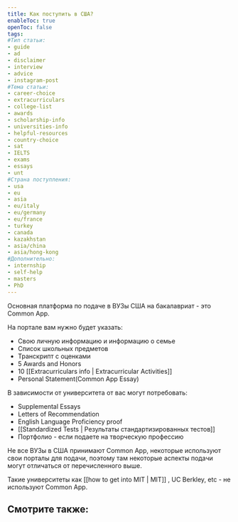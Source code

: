 ```yaml
---
title: Как поступить в США?
enableToc: true
openToc: false
tags:
#Тип статьи:
- guide 
- ad
- disclaimer
- interview
- advice
- instagram-post 
#Тема статьи:
- career-choice
- extracurriculars
- college-list
- awards
- scholarship-info
- universities-info
- helpful-resources
- country-choice 
- sat
- IELTS
- exams 
- essays
- unt
#Страна поступления:
- usa
- eu
- asia
- eu/italy
- eu/germany
- eu/france
- turkey
- canada
- kazakhstan
- asia/china 
- asia/hong-kong
#Дополнительно:
- internship 
- self-help
- masters
- PhD
---
```


Основная платформа по подаче в ВУЗы США на бакалавриат - это Common App. 

На портале вам нужно будет указать:
- Свою личную информацию и информацию о семье
- Список школьных предметов
- Транскрипт с оценками
- 5 Awards and Honors 
- 10 [[Extracurriculars info | Extracurricular Activities]]
- Personal Statement(Common App Essay)

В зависимости от университета от вас могут потребовать:
- Supplemental Essays
- Letters of Recommendation 
- English Language Proficiency proof 
- [[Standardized Tests | Результаты стандартизированных тестов]]
- Портфолио - если подаете на творческую профессию

Не все ВУЗы в США принимают Common App, некоторые используют свои порталы для подачи, поэтому там некоторые аспекты подачи могут отличаться от перечисленного выше.

Такие университеты как [[how to get into MIT | MIT]] , UC Berkley, etc - не используют Common App.

<!-- Front links -->
Смотрите также:
- 










